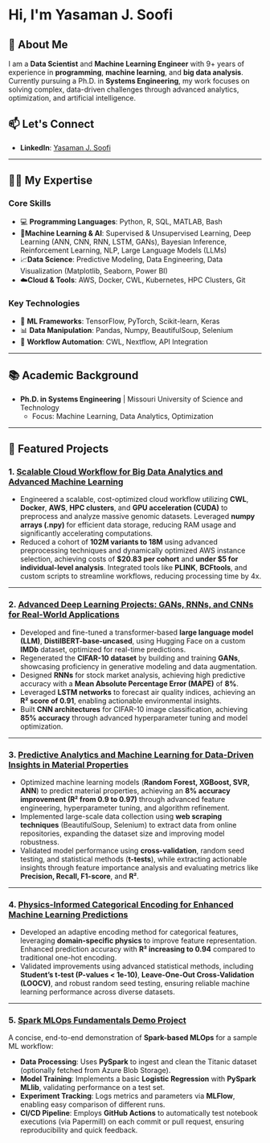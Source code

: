 # Hi, I'm Yasaman J. Soofi 

## 🚀 About Me

I am a **Data Scientist** and **Machine Learning Engineer** with 9+ years of experience in **programming**, **machine learning**, and **big data analysis**. Currently pursuing a Ph.D. in **Systems Engineering**, my work focuses on solving complex, data-driven challenges through advanced analytics, optimization, and artificial intelligence.


## 📫 Let's Connect

- **LinkedIn**: [Yasaman J. Soofi](https://www.linkedin.com/in/yasaman-j-soofi-3b779a85/)

---

## 🧑‍💻 My Expertise

### **Core Skills**
- 💻 **Programming Languages**: Python, R, SQL, MATLAB, Bash
- 🤖**Machine Learning & AI**: Supervised & Unsupervised Learning, Deep Learning (ANN, CNN, RNN, LSTM, GANs), Bayesian Inference, Reinforcement Learning, NLP, Large Language Models (LLMs)
- 📈**Data Science**: Predictive Modeling, Data Engineering, Data Visualization (Matplotlib, Seaborn, Power BI)
- ☁️**Cloud & Tools**: AWS, Docker, CWL, Kubernetes, HPC Clusters, Git

### **Key Technologies**
- 🌟 **ML Frameworks**: TensorFlow, PyTorch, Scikit-learn, Keras
- 📊 **Data Manipulation**: Pandas, Numpy, BeautifulSoup, Selenium
- 🔄 **Workflow Automation**: CWL, Nextflow, API Integration

---


## 📚 Academic Background

- **Ph.D. in Systems Engineering** | Missouri University of Science and Technology
  - Focus: Machine Learning, Data Analytics, Optimization

---

## 🌟 Featured Projects

### 1. [Scalable Cloud Workflow for Big Data Analytics and Advanced Machine Learning](https://github.com/yasamanjs/Cloud-Based-Modular-Workflow-for-Individualized-Bayesian-Genomic-Analysis)
- Engineered a scalable, cost-optimized cloud workflow utilizing **CWL**, **Docker**, **AWS**, **HPC clusters**, and **GPU acceleration (CUDA)** to preprocess and analyze massive genomic datasets. Leveraged **numpy arrays (.npy)** for efficient data storage, reducing RAM usage and significantly accelerating computations.
- Reduced a cohort of **102M variants to 18M** using advanced preprocessing techniques and dynamically optimized AWS instance selection, achieving costs of **$20.83 per cohort** and **under $5 for individual-level analysis**. Integrated tools like **PLINK**, **BCFtools**, and custom scripts to streamline workflows, reducing processing time by 4x.

---

### 2. [Advanced Deep Learning Projects: GANs, RNNs, and CNNs for Real-World Applications](https://github.com/yasamanjs/Advanced-Deep-Learning-Projects-LLM-GANs-RNNs-and-CNNs-for-Real-World-Applications)
- Developed and fine-tuned a transformer-based **large language model (LLM)**, **DistilBERT-base-uncased**, using Hugging Face on a custom **IMDb** dataset, optimized for real-time predictions.
- Regenerated the **CIFAR-10 dataset** by building and training **GANs**, showcasing proficiency in generative modeling and data augmentation.
- Designed **RNNs** for stock market analysis, achieving high predictive accuracy with a **Mean Absolute Percentage Error (MAPE)** of **8%**.
- Leveraged **LSTM networks** to forecast air quality indices, achieving an **R² score of 0.91**, enabling actionable environmental insights.
- Built **CNN architectures** for CIFAR-10 image classification, achieving **85% accuracy** through advanced hyperparameter tuning and model optimization.

---

### 3. [Predictive Analytics and Machine Learning for Data-Driven Insights in Material Properties](https://github.com/yasamanjs/ML-assisted-alloy-design-using-wrought-aluminum-alloys)
- Optimized machine learning models (**Random Forest, XGBoost, SVR, ANN**) to predict material properties, achieving an **8% accuracy improvement (R² from 0.9 to 0.97)** through advanced feature engineering, hyperparameter tuning, and algorithm refinement.
- Implemented large-scale data collection using **web scraping techniques** (BeautifulSoup, Selenium) to extract data from online repositories, expanding the dataset size and improving model robustness.
- Validated model performance using **cross-validation**, random seed testing, and statistical methods (**t-tests**), while extracting actionable insights through feature importance analysis and evaluating metrics like **Precision, Recall, F1-score**, and **R²**.

---

### 4. [Physics-Informed Categorical Encoding for Enhanced Machine Learning Predictions](https://github.com/yasamanjs/An-Adaptive-Physics-based-Feature-Engineering-Approach-for-Machine-Learning-assisted-Alloy-Disc)
- Developed an adaptive encoding method for categorical features, leveraging **domain-specific physics** to improve feature representation. Enhanced prediction accuracy with **R² increasing to 0.94** compared to traditional one-hot encoding.
- Validated improvements using advanced statistical methods, including **Student’s t-test (P-values < 1e-10)**, **Leave-One-Out Cross-Validation (LOOCV)**, and robust random seed testing, ensuring reliable machine learning performance across diverse datasets.

---

### 5. [Spark MLOps Fundamentals Demo Project](https://github.com/yasamanjs/spark-mlops-demo)
A concise, end-to-end demonstration of **Spark-based MLOps** for a sample ML workflow:
- **Data Processing**: Uses **PySpark** to ingest and clean the Titanic dataset (optionally fetched from Azure Blob Storage).  
- **Model Training**: Implements a basic **Logistic Regression** with **PySpark MLlib**, validating performance on a test set.  
- **Experiment Tracking**: Logs metrics and parameters via **MLFlow**, enabling easy comparison of different runs.  
- **CI/CD Pipeline**: Employs **GitHub Actions** to automatically test notebook executions (via Papermill) on each commit or pull request, ensuring reproducibility and quick feedback.


